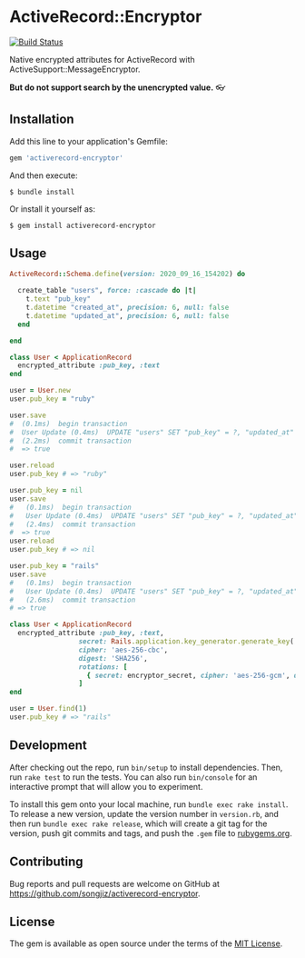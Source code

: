 # ActiveRecord::Encryptor

[![Build Status](https://travis-ci.com/songjiz/activerecord-encryptor.svg?branch=master)](https://travis-ci.com/songjiz/activerecord-encryptor)

Native encrypted attributes for ActiveRecord with ActiveSupport::MessageEncryptor.

**But do not support search by the unencrypted value.** 👓

## Installation

Add this line to your application's Gemfile:

```ruby
gem 'activerecord-encryptor'
```

And then execute:

    $ bundle install

Or install it yourself as:

    $ gem install activerecord-encryptor

## Usage

```ruby
ActiveRecord::Schema.define(version: 2020_09_16_154202) do

  create_table "users", force: :cascade do |t|
    t.text "pub_key"
    t.datetime "created_at", precision: 6, null: false
    t.datetime "updated_at", precision: 6, null: false
  end

end
```

```ruby
class User < ApplicationRecord
  encrypted_attribute :pub_key, :text
end
```

```ruby
user = User.new
user.pub_key = "ruby"

user.save
#  (0.1ms)  begin transaction
#  User Update (0.4ms)  UPDATE "users" SET "pub_key" = ?, "updated_at" = ? WHERE "users"."id" = ?  [["pub_key", "UjlTT0xWWkVoSXVTekYvR3ZuQjVJZz09LS1jMjJqL2JlRUl5UlFhcFVLSk5JNVZ3PT0=--8a0629d448118e61cc8d21f643ae4875f8fc929319c31f5a3b30fdf7f0920f62"], ["updated_at", "2020-09-29 10:54:42.067929"], ["id", 1]]
#  (2.2ms)  commit transaction
#  => true

user.reload
user.pub_key # => "ruby"

user.pub_key = nil
user.save
#   (0.1ms)  begin transaction
#   User Update (0.4ms)  UPDATE "users" SET "pub_key" = ?, "updated_at" = ? WHERE "users"."id" = ?  [["pub_key", nil], ["updated_at", "2020-09-29 10:56:10.167344"], ["id", 1]]
#   (2.4ms)  commit transaction
#  => true
user.reload
user.pub_key # => nil

user.pub_key = "rails"
user.save
#   (0.1ms)  begin transaction
#   User Update (0.4ms)  UPDATE "users" SET "pub_key" = ?, "updated_at" = ? WHERE "users"."id" = ?  [["pub_key", "RGM4eC9USE80bDk3N1BrSUdOaDZUZz09LS1VT016ckhHUVJUbVdsSncyNkRMNEd3PT0=--988267203a47d39ef991af785f3d381bbc10afe1dd92de3244d8eba1acf34697"], ["updated_at", "2020-09-29 10:58:54.283360"], ["id", 1]]
#   (2.6ms)  commit transaction
# => true
```

```ruby
class User < ApplicationRecord
  encrypted_attribute :pub_key, :text,
                 secret: Rails.application.key_generator.generate_key('user/pub_key', ActiveSupport::MessageEncryptor.key_len),
                 cipher: 'aes-256-cbc',
                 digest: 'SHA256',
                 rotations: [
                   { secret: encryptor_secret, cipher: 'aes-256-gcm', digest: 'SHA1' }
                 ]
end

user = User.find(1)
user.pub_key # => "rails"
```

## Development

After checking out the repo, run `bin/setup` to install dependencies. Then, run `rake test` to run the tests. You can also run `bin/console` for an interactive prompt that will allow you to experiment.

To install this gem onto your local machine, run `bundle exec rake install`. To release a new version, update the version number in `version.rb`, and then run `bundle exec rake release`, which will create a git tag for the version, push git commits and tags, and push the `.gem` file to [rubygems.org](https://rubygems.org).

## Contributing

Bug reports and pull requests are welcome on GitHub at https://github.com/songjiz/activerecord-encryptor.


## License

The gem is available as open source under the terms of the [MIT License](https://opensource.org/licenses/MIT).
